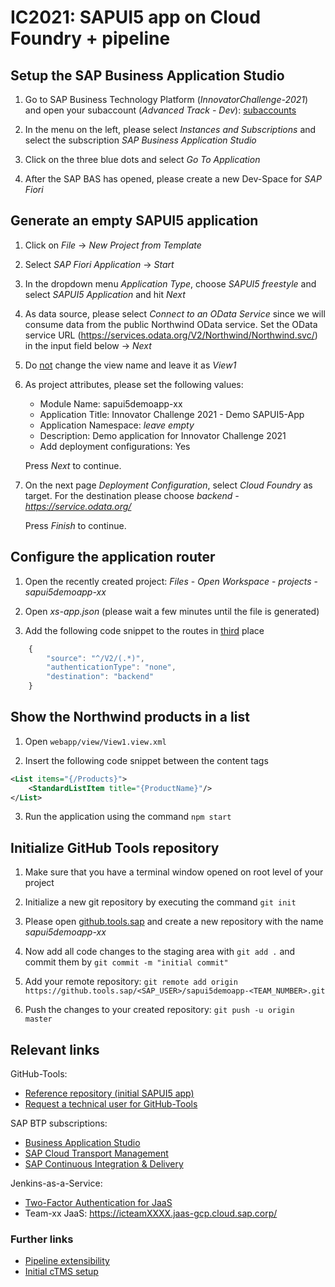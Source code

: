 # IC2021: SAPUI5 app on Cloud Foundry + pipeline

## Setup the SAP Business Application Studio

1. Go to SAP Business Technology Platform (*InnovatorChallenge-2021*) and open your subaccount (*Advanced Track - Dev*): [subaccounts](https://cockpit.eu10.hana.ondemand.com/cockpit/#/globalaccount/724f2b9d-5057-43b4-9b47-2b4702833c2e/subaccounts)

2. In the menu on the left, please select *Instances and Subscriptions* and select the subscription *SAP Business Application Studio*

3. Click on the three blue dots and select *Go To Application*

4. After the SAP BAS has opened, please create a new Dev-Space for *SAP Fiori*

## Generate an empty SAPUI5 application

1. Click on *File* -> *New Project from Template*

2. Select *SAP Fiori Application* -> *Start*

3. In the dropdown menu *Application Type*, choose *SAPUI5 freestyle* and select *SAPUI5 Application* and hit *Next*

4. As data source, please select *Connect to an OData Service* since we will consume data from the public Northwind OData service. Set the OData service URL (https://services.odata.org/V2/Northwind/Northwind.svc/) in the input field below -> *Next*

5. Do <ins>not</ins> change the view name and leave it as *View1*

6. As project attributes, please set the following values:
    - Module Name: sapui5demoapp-xx
    - Application Title: Innovator Challenge 2021 - Demo SAPUI5-App
    - Application Namespace: *leave empty*
    - Description: Demo application for Innovator Challenge 2021
    - Add deployment configurations: Yes

    Press *Next* to continue.

7. On the next page *Deployment Configuration*, select *Cloud Foundry* as target. For the destination please choose *backend - https://service.odata.org/*

    Press *Finish* to continue.

## Configure the application router

1. Open the recently created project: *Files* - *Open Workspace* - *projects* - *sapui5demoapp-xx*

2. Open *xs-app.json* (please wait a few minutes until the file is generated)

3. Add the following code snippet to the routes in <ins>third</ins> place

```javascript
    {
        "source": "^/V2/(.*)",
        "authenticationType": "none",
        "destination": "backend"
    }
```

## Show the Northwind products in a list

1. Open `webapp/view/View1.view.xml`

2. Insert the following code snippet between the content tags
```xml
<List items="{/Products}">
    <StandardListItem title="{ProductName}"/>
</List>
```

3. Run the application using the command `npm start`

## Initialize GitHub Tools repository

1. Make sure that you have a terminal window opened on root level of your project

2. Initialize a new git repository by executing the command `git init`

3. Please open [github.tools.sap](https://github.tools.sap/) and create a new repository with the name *sapui5demoapp-xx*

4. Now add all code changes to the staging area with `git add .` and commit them by `git commit -m "initial commit"`

5. Add your remote repository: `git remote add origin https://github.tools.sap/<SAP_USER>/sapui5demoapp-<TEAM_NUMBER>.git`

6. Push the changes to your created repository: `git push -u origin master`

## Relevant links

GitHub-Tools:
- [Reference repository (initial SAPUI5 app)](https://github.tools.sap/D070317/ic2021-devops-learning-labs/tree/chapter1-basic-sapui5-app)
- [Request a technical user for GitHub-Tools](https://technical-user-management.github.tools.sap/)

SAP BTP subscriptions:
- [Business Application Studio](https://ic-adv-dev.eu10cf.applicationstudio.cloud.sap/index.html)
- [SAP Cloud Transport Management](https://ic-adv-dev.ts.cfapps.eu10.hana.ondemand.com/main/webapp/index.html)
- [SAP Continuous Integration & Delivery](https://ic-adv-dev.cicd.cfapps.eu10.hana.ondemand.com/ui/index.html)

Jenkins-as-a-Service:
- [Two-Factor Authentication for JaaS](https://accounts.sap.com/ui/protected/profilemanagement)
- Team-xx JaaS: https://icteamXXXX.jaas-gcp.cloud.sap.corp/

### Further links

- [Pipeline extensibility](https://www.project-piper.io/extensibility/)
- [Initial cTMS setup](https://help.sap.com/viewer/7f7160ec0d8546c6b3eab72fb5ad6fd8/Cloud/en-US/66fd7283c62f48adb23c56fb48c84a60.html)
